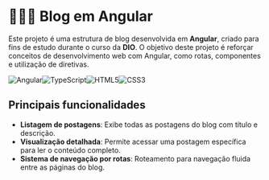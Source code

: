 # 👩🏽‍💻 Blog em Angular

Este projeto é uma estrutura de blog desenvolvida em **Angular**, criado para fins de estudo durante o curso da **DIO**. O objetivo deste projeto é reforçar conceitos de desenvolvimento web com Angular, como rotas, componentes e utilização de diretivas.

![Angular](https://img.shields.io/badge/angular-%23DD0031.svg?style=for-the-badge&logo=angular&logoColor=white)![TypeScript](https://img.shields.io/badge/typescript-%23007ACC.svg?style=for-the-badge&logo=typescript&logoColor=white)![HTML5](https://img.shields.io/badge/html5-%23E34F26.svg?style=for-the-badge&logo=html5&logoColor=white)![CSS3](https://img.shields.io/badge/css3-%231572B6.svg?style=for-the-badge&logo=css3&logoColor=white)

## Principais funcionalidades
- **Listagem de postagens**: Exibe todas as postagens do blog com título e descrição.
- **Visualização detalhada**: Permite acessar uma postagem específica para ler o conteúdo completo.
- **Sistema de navegação por rotas**: Roteamento para navegação fluida entre as páginas do blog.


